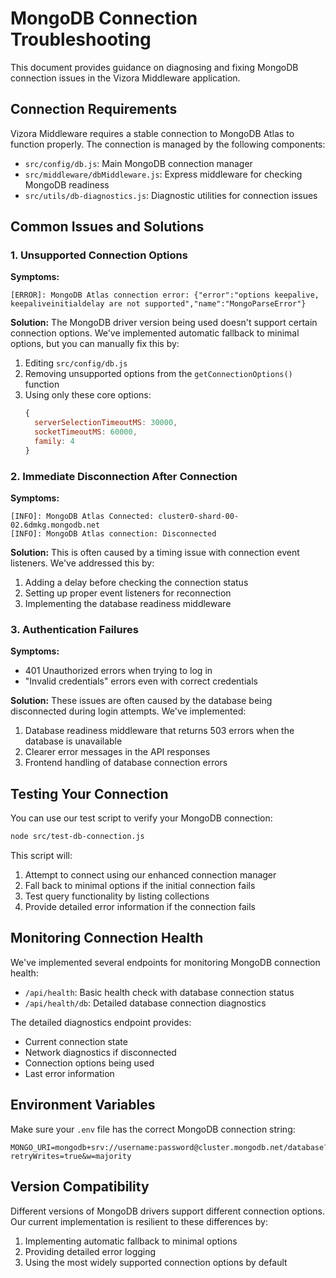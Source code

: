 # MongoDB Connection Troubleshooting

This document provides guidance on diagnosing and fixing MongoDB connection issues in the Vizora Middleware application.

## Connection Requirements

Vizora Middleware requires a stable connection to MongoDB Atlas to function properly. The connection is managed by the following components:

- `src/config/db.js`: Main MongoDB connection manager
- `src/middleware/dbMiddleware.js`: Express middleware for checking MongoDB readiness
- `src/utils/db-diagnostics.js`: Diagnostic utilities for connection issues

## Common Issues and Solutions

### 1. Unsupported Connection Options

**Symptoms:**
```
[ERROR]: MongoDB Atlas connection error: {"error":"options keepalive, keepaliveinitialdelay are not supported","name":"MongoParseError"}
```

**Solution:**
The MongoDB driver version being used doesn't support certain connection options. We've implemented automatic fallback to minimal options, but you can manually fix this by:

1. Editing `src/config/db.js`
2. Removing unsupported options from the `getConnectionOptions()` function
3. Using only these core options:
   ```javascript
   {
     serverSelectionTimeoutMS: 30000,
     socketTimeoutMS: 60000,
     family: 4
   }
   ```

### 2. Immediate Disconnection After Connection

**Symptoms:**
```
[INFO]: MongoDB Atlas Connected: cluster0-shard-00-02.6dmkg.mongodb.net
[INFO]: MongoDB Atlas connection: Disconnected
```

**Solution:**
This is often caused by a timing issue with connection event listeners. We've addressed this by:

1. Adding a delay before checking the connection status
2. Setting up proper event listeners for reconnection
3. Implementing the database readiness middleware

### 3. Authentication Failures

**Symptoms:**
- 401 Unauthorized errors when trying to log in
- "Invalid credentials" errors even with correct credentials

**Solution:**
These issues are often caused by the database being disconnected during login attempts. We've implemented:

1. Database readiness middleware that returns 503 errors when the database is unavailable
2. Clearer error messages in the API responses
3. Frontend handling of database connection errors

## Testing Your Connection

You can use our test script to verify your MongoDB connection:

```bash
node src/test-db-connection.js
```

This script will:
1. Attempt to connect using our enhanced connection manager
2. Fall back to minimal options if the initial connection fails
3. Test query functionality by listing collections
4. Provide detailed error information if the connection fails

## Monitoring Connection Health

We've implemented several endpoints for monitoring MongoDB connection health:

- `/api/health`: Basic health check with database connection status
- `/api/health/db`: Detailed database connection diagnostics

The detailed diagnostics endpoint provides:
- Current connection state
- Network diagnostics if disconnected
- Connection options being used
- Last error information

## Environment Variables

Make sure your `.env` file has the correct MongoDB connection string:

```
MONGO_URI=mongodb+srv://username:password@cluster.mongodb.net/database?retryWrites=true&w=majority
```

## Version Compatibility

Different versions of MongoDB drivers support different connection options. Our current implementation is resilient to these differences by:

1. Implementing automatic fallback to minimal options
2. Providing detailed error logging
3. Using the most widely supported connection options by default 